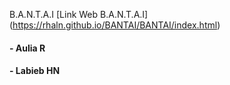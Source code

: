 B.A.N.T.A.I
[Link Web B.A.N.T.A.I] (https://rhaln.github.io/BANTAI/BANTAI/index.html)

#### - Aulia R
#### - Labieb HN
